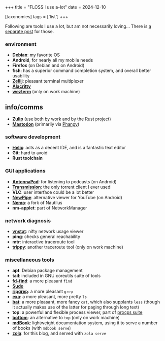 +++
title = "FLOSS I use a-lot"
date = 2024-12-10

[taxonomies]
tags = ['list']
+++


Following are tools I use a lot, but am not necessarily loving...
There is [a separate post] for those.

### environment

- __Debian__: my favorite OS
- __Android__, for nearly all my mobile needs
- __Firefox__ (on Debian and on Android)
- __fish__: has a superior command completion system, and overall better usability
- __[Zellij]__: pleasant terminal multiplexer
- __[Alacritty]__
- __[wezterm]__ (only on work machine)

## info/comms

- __[Zulip]__ (use both by work and by the Rust project)
- __[Mastodon]__ (primarily via [Phanpy])

### software development

- __[Helix]__: acts as a decent IDE, and is a fantastic text editor
- __Git__: hard to avoid
- __Rust toolchain__

### GUI applications

- __[AntennaPod]__: for listening to podcasts (on Android)
- __[Transmission]__: the only torrent client I ever used
- __VLC__: user interface could be a lot better
- __[NewPipe]__: alternative viewer for YouTube (on Android)
- __[Nemo]__: a fork of Nautilus
- __nm-applet__: part of NetworkManager

### network diagnosis
- __[vnstat]__: nifty network usage viewer
- __ping__: checks general reachability
- __mtr__: interactive traceroute tool
- __[trippy]__: another traceroute tool (only on work machine)

### miscellaneous tools

- __apt__: Debian package management
- __tail__: included in GNU coreutils suite of tools
- __[fd-find]__: a more pleasant `find`
- __[Sudo]__
- __[ripgrep]__: a more pleasant `grep`
- __[exa]__: a more pleasant, more pretty `ls`
- __[bat]__:
  a more pleasant, more fancy `cat`, which also supplants `less`
  (though it actually makes use of the latter for paging through long text)
- __top__: a powerful and flexible process viewer, part of [procps suite]
- __[bottom]__: an alternative to `top` (only on work machine)
- __[mdBook]__:
  lightweight documentation system,
  using it to serve a number of books (with `mdbook serve`)
- __[zola]__: for this blog, and served with `zola serve`

[I used to maintain it]: http://tshepang.github.io/tags/wajig
[Transmission]: http://www.transmissionbt.com
[ripgrep]: http://blog.burntsushi.net/ripgrep
[Sudo]: @/project-of-note-sudo.md
[Helix]: @/enjoying-helix.md
[vnstat]: http://humdi.net/vnstat
[exa]: https://the.exa.website
[bat]: https://crates.io/crates/bat
[procps suite]: https://gitlab.com/procps-ng/procps
[miniserve]: https://github.com/svenstaro/miniserve
[Alacritty]: https://github.com/alacritty/alacritty
[openfortivpn]: https://github.com/adrienverge/openfortivpn
[AntennaPod]: https://antennapod.org
[zola]: https://github.com/getzola/zola
[Zellij]: @/nifty-zellij.md
[mdBook]: https://github.com/rust-lang/mdBook
[Nemo]: https://github.com/linuxmint/nemo
[wezterm]: https://github.com/wez/wezterm
[trippy]: https://github.com/fujiapple852/trippy
[bottom]: https://github.com/clementtsang/bottom
[Zulip]: https://zulip.com
[Mastodon]: https://joinmastodon.org
[fd-find]: https://github.com/sharkdp/fd
[a separate post]: @/favorite-floss.md
[NewPipe]: https://newpipe.net
[Phanpy]: https://phanpy.social
